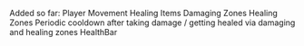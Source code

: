 Added so far:
  Player Movement
  Healing Items
  Damaging Zones
  Healing Zones
  Periodic cooldown after taking damage / getting healed via damaging and healing zones
  HealthBar
